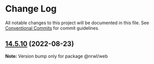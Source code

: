 # Change Log

All notable changes to this project will be documented in this file.
See [Conventional Commits](https://conventionalcommits.org) for commit guidelines.

## [14.5.10](https://github.com/nrwl/nx/compare/14.5.8...14.5.10) (2022-08-23)

**Note:** Version bump only for package @nrwl/web
